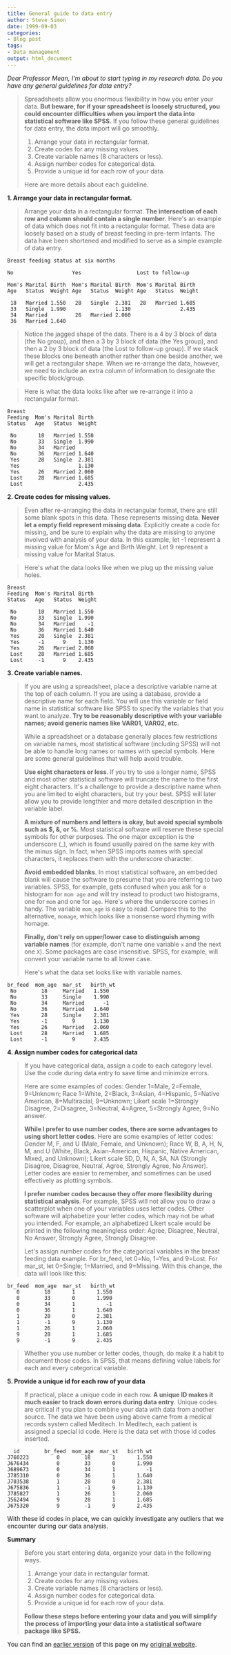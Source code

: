 ```yaml
---
title: General guide to data entry
author: Steve Simon
date: 1999-09-03
categories:
- Blog post
tags:
- Data management
output: html_document
---
```

*Dear Professor Mean, I\'m about to start typing in my research data. Do
you have any general guidelines for data entry?*

> Spreadsheets allow you enormous flexibility in how you enter your
> data. **But beware, for if your spreadsheet is loosely structured, you
> could encounter difficulties when you import the data into statistical
> software like SPSS**. If you follow these general guidelines for data
> entry, the data import will go smoothly.
>
> 1.  Arrange your data in rectangular format.
> 2.  Create codes for any missing values.
> 3.  Create variable names (8 characters or less).
> 4.  Assign number codes for categorical data.
> 5.  Provide a unique id for each row of your data.
>
> Here are more details about each guideline.

**1. Arrange your data in rectangular format.**

> Arrange your data in a rectangular format. **The intersection of each
> row and column should contain a single number**. Here\'s an example of
> data which does not fit into a rectangular format. These data are
> loosely based on a study of breast feeding in pre-term infants. The
> data have been shortened and modified to serve as a simple example of
> data entry.

    Breast feeding status at six months

    No                   Yes                  Lost to follow-up

    Mom's Marital Birth  Mom's Marital Birth  Mom's Marital Birth
    Age   Status  Weight Age   Status  Weight Age   Status  Weight

     18   Married 1.550   28   Single  2.381   28   Married 1.685
     33   Single  1.990                1.130                2.435
     34   Married         26   Married 2.060
     36   Married 1.640

> Notice the jagged shape of the data. There is a 4 by 3 block of data
> (the No group), and then a 3 by 3 block of data (the Yes group), and
> then a 2 by 3 block of data (the Lost to follow-up group). If we stack
> these blocks one beneath another rather than one beside another, we
> will get a rectangular shape. When we re-arrange the data, however, we
> need to include an extra column of information to designate the
> specific block/group.

> Here is what the data looks like after we re-arrange it into a
> rectangular format.

    Breast
    Feeding  Mom's Marital Birth
    Status   Age   Status  Weight

     No       18   Married 1.550
     No       33   Single  1.990
     No       34   Married      
     No       36   Married 1.640
     Yes      28   Single  2.381
     Yes                   1.130
     Yes      26   Married 2.060
     Lost     28   Married 1.685
     Lost                  2.435

**2. Create codes for missing values.**

> Even after re-arranging the data in rectangular format, there are
> still some blank spots in this data. These represents missing data.
> **Never let a empty field represent missing data**. Explicitly create
> a code for missing, and be sure to explain why the data are missing to
> anyone involved with analysis of your data. In this example, let -1
> represent a missing value for Mom\'s Age and Birth Weight. Let 9
> represent a missing value for Marital Status.

> Here\'s what the data looks like when we plug up the missing value
> holes.

    Breast
    Feeding  Mom's Marital Birth
    Status   Age   Status  Weight

     No       18   Married 1.550
     No       33   Single  1.990
     No       34   Married    -1
     No       36   Married 1.640
     Yes      28   Single  2.381
     Yes      -1      9    1.130
     Yes      26   Married 2.060
     Lost     28   Married 1.685
     Lost     -1      9    2.435

**3. Create variable names.**

> If you are using a spreadsheet, place a descriptive variable name at
> the top of each column. If you are using a database, provide a
> descriptive name for each field. You will use this variable or field
> name in statistical software like SPSS to specify the variables that
> you want to analyze. **Try to be reasonably descriptive with your
> variable names; avoid generic names like VAR01, VAR02, etc.**
>
> While a spreadsheet or a database generally places few restrictions on
> variable names, most statistical software (including SPSS) will not be
> able to handle long names or names with special symbols. Here are some
> general guidelines that will help avoid trouble.
>
> **Use eight characters or less**. If you try to use a longer name,
> SPSS and most other statistical software will truncate the name to the
> first eight characters. It\'s a challenge to provide a descriptive
> name when you are limited to eight characters, but try your best. SPSS
> will later allow you to provide lengthier and more detailed
> description in the variable label.
>
> **A mixture of numbers and letters is okay, but avoid special symbols
> such as \$, &, or %**. Most statistical software will reserve these
> special symbols for other purposes. The one major exception is the
> underscore (\_), which is found usually paired on the same key with
> the minus sign. In fact, when SPSS imports names with special
> characters, it replaces them with the underscore character.
>
> **Avoid embedded blanks**. In most statistical software, an embedded
> blank will cause the software to presume that you are referring to two
> variables. SPSS, for example, gets confused when you ask for a
> histogram for `mom age` and will try instead to product two
> histograms, one for `mom` and one for `age`. Here\'s where the
> underscore comes in handy. The variable `mom_age` is easy to read.
> Compare this to the alternative, `momage`, which looks like a nonsense
> word rhyming with homage.
>
> **Finally, don\'t rely on upper/lower case to distinguish among
> variable names** (for example, don\'t name one variable `x` and the
> next one `X`). Some packages are case insensitive. SPSS, for example,
> will convert your variable name to all lower case.
>
> Here\'s what the data set looks like with variable names.

    br_feed  mom_age  mar_st   birth_wt
     No        18     Married   1.550
     No        33     Single    1.990
     No        34     Married      -1
     No        36     Married   1.640
     Yes       28     Single    2.381
     Yes       -1        9      1.130
     Yes       26     Married   2.060
     Lost      28     Married   1.685
     Lost      -1        9      2.435

**4. Assign number codes for categorical data**

> If you have categorical data, assign a code to each category level.
> Use the code during data entry to save time and minimize errors.
>
> Here are some examples of codes: Gender 1=Male, 2=Female, 9=Unknown;
> Race 1=White, 2=Black, 3=Asian, 4=Hispanic, 5=Native American,
> 8=Multiracial, 9=Unknown; Likert scale 1=Strongly Disagree,
> 2=Disagree, 3=Neutral, 4=Agree, 5=Strongly Agree, 9=No answer.
>
> **While I prefer to use number codes, there are some advantages to
> using short letter codes**. Here are some examples of letter codes:
> Gender M, F, and U (Male, Female, and Unknown); Race W, B, A, H, N, M,
> and U (White, Black, Asian-American, Hispanic, Native American, Mixed,
> and Unknown); Likert scale SD, D, N, A, SA, NA (Strongly Disagree,
> Disagree, Neutral, Agree, Strongly Agree, No Answer). Letter codes are
> easier to remember, and sometimes can be used effectively as plotting
> symbols.
>
> **I prefer number codes because they offer more flexibility during
> statistical analysis**. For example, SPSS will not allow you to draw a
> scatterplot when one of your variables uses letter codes. Other
> software will alphabetize your letter codes, which may not be what you
> intended. For example, an alphabetized Likert scale would be printed
> in the following meaningless order: Agree, Disagree, Neutral, No
> Answer, Strongly Agree, Strongly Disagree.
>
> Let\'s assign number codes for the categorical variables in the breast
> feeding data example. For br\_feed, let 0=No, 1=Yes, and 9=Lost. For
> mar\_st, let 0=Single; 1=Married, and 9=Missing. With this change, the
> data will look like this:

    br_feed  mom_age  mar_st   birth_wt
       0        18       1       1.550
       0        33       0       1.990
       0        34       1          -1
       0        36       1       1.640
       1        28       0       2.381
       1        -1       9       1.130
       1        26       1       2.060
       9        28       1       1.685
       9        -1       9       2.435

> Whether you use number or letter codes, though, do make it a habit to
> document those codes. In SPSS, that means defining value labels for
> each and every categorical variable.

**5. Provide a unique id for each row of your data**

> If practical, place a unique code in each row. **A unique ID makes it
> much easier to track down errors during data entry**. Unique codes are
> critical if you plan to combine your data with data from another
> source. The data we have been using above came from a medical records
> system called Meditech. In Meditech, each patient is assigned a
> special id code. Here is the data set with those id codes inserted.

      id        br_feed  mom_age  mar_st   birth_wt
    J760223         0        18       1       1.550
    J676434         0        33       0       1.990
    J689673         0        34       1          -1
    J785310         0        36       1       1.640
    J703538         1        28       0       2.381
    J675836         1        -1       9       1.130
    J785827         1        26       1       2.060
    J562494         9        28       1       1.685
    J675320         9        -1       9       2.435

With these id codes in place, we can quickly investigate any outliers
that we encounter during our data analysis.

**Summary**

> Before you start entering data, organize your data in the following
> ways.
>
> 1.  Arrange your data in rectangular format.
> 2.  Create codes for any missing values.
> 3.  Create variable names (8 characters or less).
> 4.  Assign number codes for categorical data.
> 5.  Provide a unique id for each row of your data.
>
> **Follow these steps before entering your data and you will simplify
> the process of importing your data into a statistical software package
> like SPSS.**

You can find an [earlier version][sim1] of this page on my [original website][sim2].

[sim1]: http://www.pmean.com/99/entry.html
[sim2]: http://www.pmean.com/original_site.html
